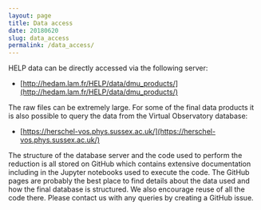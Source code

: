 ```yaml
---
layout: page
title: Data access
date: 20180620
slug: data_access
permalink: /data_access/
---
```


HELP data can be directly accessed via the following server:

- [http://hedam.lam.fr/HELP/data/dmu_products/](http://hedam.lam.fr/HELP/data/dmu_products/)

The raw files can be extremely large. For some of the final data products it is also possible to query the data from the Virtual Observatory database:

- [https://herschel-vos.phys.sussex.ac.uk/](https://herschel-vos.phys.sussex.ac.uk/)

The structure of the database server and the code used to perform the reduction is all stored on GitHub which contains extensive documentation including in the Jupyter notebooks used to execute the code. The GitHub pages are probably the best place to find details about the data used and how the final database is structured. We also encourage reuse of all the code there. Please contact us with any queries by creating a GitHub issue.
